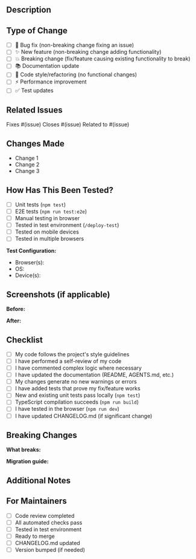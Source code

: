 ## Description

<!-- Provide a brief description of your changes -->

## Type of Change

<!-- Check all that apply -->

- [ ] 🐛 Bug fix (non-breaking change fixing an issue)
- [ ] ✨ New feature (non-breaking change adding functionality)
- [ ] 💥 Breaking change (fix/feature causing existing functionality to break)
- [ ] 📚 Documentation update
- [ ] 🎨 Code style/refactoring (no functional changes)
- [ ] ⚡ Performance improvement
- [ ] ✅ Test updates

## Related Issues

<!-- Link related issues -->

Fixes #(issue)
Closes #(issue)
Related to #(issue)

## Changes Made

<!-- List the main changes in this PR -->

- Change 1
- Change 2
- Change 3

## How Has This Been Tested?

<!-- Describe the tests you ran to verify your changes -->

- [ ] Unit tests (`npm test`)
- [ ] E2E tests (`npm run test:e2e`)
- [ ] Manual testing in browser
- [ ] Tested in test environment (`/deploy-test`)
- [ ] Tested on mobile devices
- [ ] Tested in multiple browsers

**Test Configuration:**
- Browser(s):
- OS:
- Device(s):

## Screenshots (if applicable)

<!-- Add screenshots for UI changes -->

**Before:**


**After:**


## Checklist

<!-- Complete all items before requesting review -->

- [ ] My code follows the project's style guidelines
- [ ] I have performed a self-review of my code
- [ ] I have commented complex logic where necessary
- [ ] I have updated the documentation (README, AGENTS.md, etc.)
- [ ] My changes generate no new warnings or errors
- [ ] I have added tests that prove my fix/feature works
- [ ] New and existing unit tests pass locally (`npm test`)
- [ ] TypeScript compilation succeeds (`npm run build`)
- [ ] I have tested in the browser (`npm run dev`)
- [ ] I have updated CHANGELOG.md (if significant change)

## Breaking Changes

<!-- If this is a breaking change, describe what breaks and migration steps -->

**What breaks:**


**Migration guide:**


## Additional Notes

<!-- Any additional information for reviewers -->

## For Maintainers

<!-- Maintainers: Complete before merging -->

- [ ] Code review completed
- [ ] All automated checks pass
- [ ] Tested in test environment
- [ ] Ready to merge
- [ ] CHANGELOG.md updated
- [ ] Version bumped (if needed)
